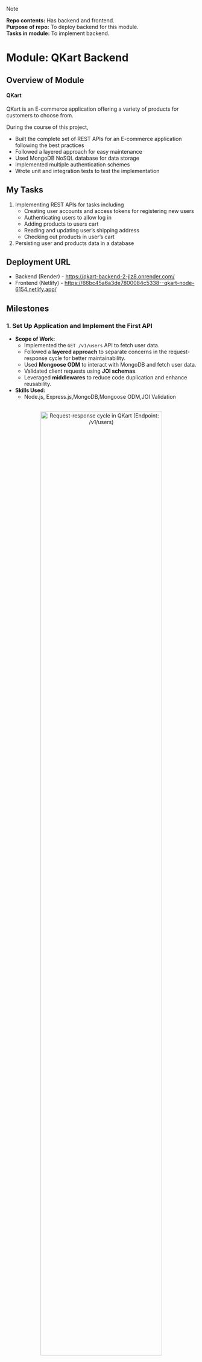 > [!NOTE]
> **Repo contents:** Has backend and frontend.<br>
> **Purpose of repo:** To deploy backend for this module.<br>
> **Tasks in module:** To implement backend.<br>

# Module: QKart Backend
## Overview of Module
#### QKart

QKart is an E-commerce application offering a variety of products for customers to choose from.

During the course of this project,

- Built the complete set of REST APIs for an E-commerce application following the best practices
- Followed a layered approach for easy maintenance
- Used MongoDB NoSQL database for data storage
- Implemented multiple authentication schemes
- Wrote unit and integration tests to test the implementation

## My Tasks

1. Implementing REST APIs for tasks including
   - Creating user accounts and access tokens for registering new users
   - Authenticating users to allow log in
   - Adding products to users cart
   - Reading and updating user’s shipping address
   - Checking out products in user’s cart
2. Persisting user and products data in a database

## Deployment URL

- Backend (Render) - https://qkart-backend-2-jlz8.onrender.com/
- Frontend (Netlify) - https://66bc45a6a3de7800084c5338--qkart-node-6154.netlify.app/

##  Milestones

### 1. **Set Up Application and Implement the First API**

- **Scope of Work:**
  - Implemented the `GET /v1/users` API to fetch user data.
  - Followed a **layered approach** to separate concerns in the request-response cycle for better maintainability.
  - Used **Mongoose ODM** to interact with MongoDB and fetch user data.
  - Validated client requests using **JOI schemas**.
  - Leveraged **middlewares** to reduce code duplication and enhance reusability.
- **Skills Used:**
  - Node.js, Express.js,MongoDB,Mongoose ODM,JOI Validation

<br>
<div align="center">
<img src="https://directus.crio.do/assets/995c6746-976b-4dbf-a3db-e7de6af3162d?" width="80%" alt="Request-response cycle in QKart (Endpoint: /v1/users)" align="centre">
<p>Request-response cycle in QKart (Endpoint: /v1/users)</p>
</div>

### 2. **Secure API Endpoints and Implement Register/Login APIs**

- **Scope of Work:**
  - Implemented logic to generate short-lived **JWT tokens** for session management.
  - Secured the `GET /v1/users` endpoint using **token authentication** with **Passport.js**.
  - Created POST APIs for user **registration** and **login**.
  - Integrated **password authentication** with hashing to facilitate the secure login/registration flow.
- **Skills Used:**
  - REST APIs, JWT Token Authentication, Password Authentication, Hashing (for password security)

<br>
<div align="center">
<img src="https://directus.crio.do/assets/32671ec9-8074-4f0e-b45c-3cf951bc48f7?" width="50%" alt="JWT Token authentication flow for QKart APIs" align="centre">
<p>JWT Token authentication flow for QKart APIs</p>
</div>

### 3. **Implement APIs Related to Shopping Cart**

- **Scope of Work:**
  - Created `GET`, `POST`, and `PUT` API endpoints for managing a user’s shopping cart.
  - Enhanced the `GET /v1/users` endpoint to support **filtered API queries** for user addresses via query parameters.
- **Skills Used:**
  - REST APIs,Filtered API Queries

### 4. **Complete the Checkout Logic Using TDD**

- **Scope of Work:**
  - Added **Jest-based assertions** to test the checkout logic and ensure compliance with the provided requirements.
  - Followed a **Test-driven development (TDD)** approach to implement the checkout functionality.
  - Wrote **integration tests** to detect and resolve bugs during the checkout integration.
- **Skills Used:**
  - Test-driven Development (TDD), Unit Testing, Integration Testing, Jest Framework

### 5. **Deploy the QKart Backend Server**

- **Scope of Work:**
  - Set up a **MongoDB Atlas** instance and uploaded product data to the cloud database.
  - Deployed the QKart **Node.js backend** to **Render** for hosting.
  - Deployed the QKart **React frontend** to **Netlify** and configured it to interact with the deployed Node.js backend.
- **Skills Used:**
  - MongoDB Atlas, Cloud Deployment, Render, Netlify
